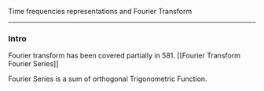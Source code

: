 Time frequencies representations and Fourier Transform

---

### Intro

Fourier transform has been covered partially in 581. [[Fourier Transform Fourier Series]]

Fourier Series is a sum of orthogonal Trigonometric Function. 



